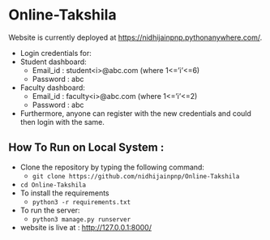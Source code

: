 # Online-Takshila
Website is currently deployed at https://nidhijainpnp.pythonanywhere.com/.
* Login credentials for:
* Student dashboard:
  *   Email_id : student\<i>@abc.com (where 1<=’i’<=6)
  *   Password : abc
* Faculty dashboard:
  *   Email_id : faculty\<i>@abc.com (where 1<=’i’<=2)
  *   Password : abc
* Furthermore, anyone can register with the new credentials and could then login with the same.

## How To Run on Local System :
* Clone the repository by typing the following command:
  * ``` git clone https://github.com/nidhijainpnp/Online-Takshila ```
* ``` cd Online-Takshila ```
* To install the requirements
  * ``` python3 -r requirements.txt ``` 
* To run the server:
  * ``` python3 manage.py runserver ```
* website is live at : http://127.0.0.1:8000/


